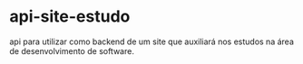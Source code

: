 # api-site-estudo
api para utilizar como backend de um site que auxiliará nos estudos na área de desenvolvimento de software.
